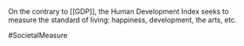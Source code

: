 On the contrary to [[GDP]], the Human Development Index seeks to measure the standard of living: happiness, development, the arts, etc.

#SocietalMeasure